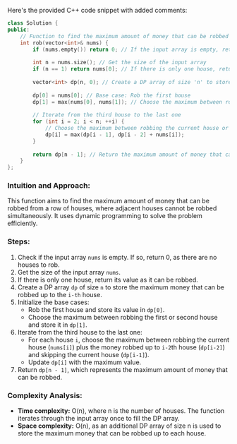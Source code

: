 Here's the provided C++ code snippet with added comments:

```cpp
class Solution {
public:
    // Function to find the maximum amount of money that can be robbed
    int rob(vector<int>& nums) {
        if (nums.empty()) return 0; // If the input array is empty, return 0
        
        int n = nums.size(); // Get the size of the input array
        if (n == 1) return nums[0]; // If there is only one house, return its value
        
        vector<int> dp(n, 0); // Create a DP array of size 'n' to store the maximum money
        
        dp[0] = nums[0]; // Base case: Rob the first house
        dp[1] = max(nums[0], nums[1]); // Choose the maximum between robbing the first or second house
        
        // Iterate from the third house to the last one
        for (int i = 2; i < n; ++i) {
            // Choose the maximum between robbing the current house or skipping it
            dp[i] = max(dp[i - 1], dp[i - 2] + nums[i]);
        }
        
        return dp[n - 1]; // Return the maximum amount of money that can be robbed
    }
};
```

### Intuition and Approach:
This function aims to find the maximum amount of money that can be robbed from a row of houses, where adjacent houses cannot be robbed simultaneously. It uses dynamic programming to solve the problem efficiently.

### Steps:
1. Check if the input array `nums` is empty. If so, return 0, as there are no houses to rob.
2. Get the size of the input array `nums`.
3. If there is only one house, return its value as it can be robbed.
4. Create a DP array `dp` of size `n` to store the maximum money that can be robbed up to the `i-th` house.
5. Initialize the base cases:
   - Rob the first house and store its value in `dp[0]`.
   - Choose the maximum between robbing the first or second house and store it in `dp[1]`.
6. Iterate from the third house to the last one:
   - For each house `i`, choose the maximum between robbing the current house (`nums[i]`) plus the money robbed up to `i-2`th house (`dp[i-2]`) and skipping the current house (`dp[i-1]`).
   - Update `dp[i]` with the maximum value.
7. Return `dp[n - 1]`, which represents the maximum amount of money that can be robbed.

### Complexity Analysis:
- **Time complexity:** O(n), where n is the number of houses. The function iterates through the input array once to fill the DP array.
- **Space complexity:** O(n), as an additional DP array of size n is used to store the maximum money that can be robbed up to each house.